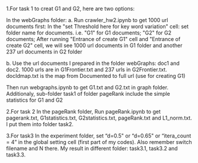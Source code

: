 1.For task 1 to creat G1 and G2, here are two options:

In the webGraphs folder:
a. Run crawler_hw2.ipynb to get 1000 url documents first: 
   In the "set Threshold here for key word variation" cell: set folder name for documents. i.e. "G1" for G1 documents; "G2" for G2 documents; 
   After running "Entrance of create G1" cell and "Entrance of create G2" cell, we will see 1000 url documents in G1 folder and another 237 url documents in G2 folder

b. Use the url documents I prepared in the folder webGraphs: doc1 and doc2. 1000 urls are in G1Frontier.txt and 237 urls in G2Frontier.txt. docIdmap.txt is the map from Documented to full url (use for creating G1)

Then run webgraphs.ipynb to get G1.txt and G2.txt in graph folder. Additionaly, sub-folder task1 of folder pageRank include the simple statistics for G1 and G2

2.For task 2
In the pageRank folder, Run pageRank.ipynb to get pagerank.txt, G1statistics.txt, G2statistics.txt, pageRank.txt and L1_norm.txt. I put them into folder task2.

3.For task3
In the experiment folder, set “d=0.5" or “d=0.65" or “itera_count = 4” in the global setting cell (first part of my codes). Also remember switch filename and N there.
My result in different folder: task3.1, task3.2 and task3.3.
